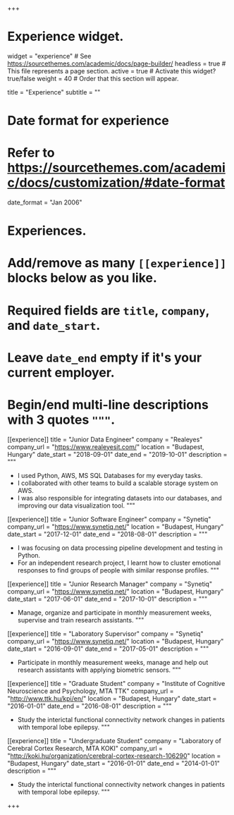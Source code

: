 +++
# Experience widget.
widget = "experience"  # See https://sourcethemes.com/academic/docs/page-builder/
headless = true  # This file represents a page section.
active = true  # Activate this widget? true/false
weight = 40  # Order that this section will appear.

title = "Experience"
subtitle = ""

# Date format for experience
#   Refer to https://sourcethemes.com/academic/docs/customization/#date-format
date_format = "Jan 2006"

# Experiences.
#   Add/remove as many `[[experience]]` blocks below as you like.
#   Required fields are `title`, `company`, and `date_start`.
#   Leave `date_end` empty if it's your current employer.
#   Begin/end multi-line descriptions with 3 quotes `"""`.
[[experience]]
  title = "Junior Data Engineer"
  company = "Realeyes"
  company_url = "https://www.realeyesit.com/"
  location = "Budapest, Hungary"
  date_start = "2018-09-01"
  date_end = "2019-10-01"
  description = """
  * I used Python, AWS, MS SQL Databases for my everyday tasks.
  * I collaborated with other teams to build a scalable storage system on AWS.
  * I was also responsible for integrating datasets into our databases, 
  and improving our data visualization tool.
  """

[[experience]]
  title = "Junior Software Engineer"
  company = "Synetiq"
  company_url = "https://www.synetiq.net/"
  location = "Budapest, Hungary"
  date_start = "2017-12-01"
  date_end = "2018-08-01"
  description = """
  * I was focusing on data processing pipeline development and testing in Python.
  * For an independent research project, 
  I learnt how to cluster emotional responses to find groups of people 
  with similar response profiles.
  """
  
  [[experience]]
  title = "Junior Research Manager"
  company = "Synetiq"
  company_url = "https://www.synetiq.net/"
  location = "Budapest, Hungary"
  date_start = "2017-06-01"
  date_end = "2017-10-01"
  description = """
  * Manage, organize and participate in monthly measurement weeks, 
  supervise and train research assistants.
  """
  
  [[experience]]
  title = "Laboratory Supervisor"
  company = "Synetiq"
  company_url = "https://www.synetiq.net/"
  location = "Budapest, Hungary"
  date_start = "2016-09-01"
  date_end = "2017-05-01"
  description = """
  * Participate in monthly measurement weeks, manage and help out 
  research assistants with applying biometric sensors.
  """
  
  [[experience]]
  title = "Graduate Student"
  company = "Institute of Cognitive Neuroscience and Psychology, MTA TTK"
  company_url = "http://www.ttk.hu/kpi/en/"
  location = "Budapest, Hungary"
  date_start = "2016-01-01"
  date_end = "2016-08-01"
  description = """
  *  Study the interictal functional connectivity network changes in 
  patients with temporal lobe epilepsy.
  """
  
   [[experience]]
  title = "Undergraduate Student"
  company = "Laboratory of Cerebral Cortex Research, MTA KOKI"
  company_url = "http://koki.hu/organization/cerebral-cortex-research-106290"
  location = "Budapest, Hungary"
  date_start = "2016-01-01"
  date_end = "2014-01-01"
  description = """
  *  Study the interictal functional connectivity network changes in 
  patients with temporal lobe epilepsy.
  """

+++
